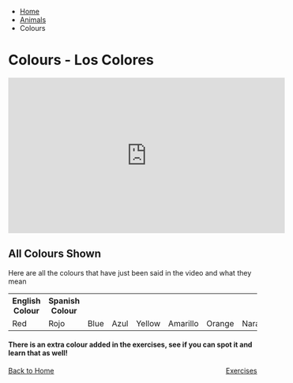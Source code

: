 <ul class="breadcrumb">
  <li><a href="index.html">Home</a></li>
  <li><a href="page2.html">Animals</a></li>
  <li>Colours</li>
</ul>



<h1>Colours - Los Colores</h1>


<iframe width="560" height="315" src="https://www.youtube.com/embed/Av1l6q7jfrM?ecver=1" frameborder="0" gesture="media" allowfullscreen></iframe>

<h2>All Colours Shown</h2>
<p>Here are all the colours that have just been said in the video and what they mean</p>

<table>
  <tr>
    <th>English Colour</th>
    <th>Spanish Colour</th>
  </tr>
  <tr>
    <td>Red</td>
    <td>Rojo</td>
    <td>Blue</td>
    <td>Azul</td>
    <td>Yellow</td>
    <td>Amarillo</td>
    <td>Orange</td>
    <td>Naranja</td>
    <td>Pink</td>
    <td>Rosa</td>
    <td>Purple</td>
    <td>Morado</td>
  </tr>
 
</table>

<h4>There is an extra colour added in the exercises, see if you can spot it and learn that as well!</h4>


<p>
  <a style="float:left;" href="index.html">Back to Home</a>
  <a style="float:right;" href="page4.html">Exercises</a>
  </p>
  <div style="clear:both;"></div>
